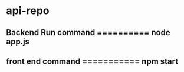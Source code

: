 # api-repo   

## Backend Run command ==========  node app.js

## front end  command ===========  npm start

